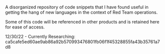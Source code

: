 A disorganized repository of code snippets that I have found useful in getting the hang of new languages in the context of Red Team operations.

Some of this code will be referenced in other products and is retained here for ease of access.

12/30/22 - Currently Researching:
ca5cafe5ed60ae9ab86a92b570993476801fb06f1f45328855fa43b35761a7d8